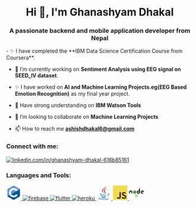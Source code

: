 <h1 align="center">Hi 👋, I'm Ghanashyam Dhakal</h1>
<h3 align="center">A passionate backend and mobile application developer from Nepal</h3>
- ✨ I have completed the **IBM Data Science Certification Course from Coursera**.  

- 🔭 I’m currently working on **Sentiment Analysis using EEG signal on SEED_IV dataset**.

- ✨ I have worked on  **AI and Machine Learning Projects.eg(EEG Based Emotion Recognition)** as my final year project. 

- 🌱 Have strong understanding on **IBM Watson Tools**

- 👯 I’m looking to collaborate on **Machine Learning Projects**

- 📫 How to reach me **ashishdhakal6@gmail.com**

<h3 align="left">Connect with me:</h3>
<p align="left">
<a href="https://linkedin.com/in/linkedin.com/in/ghanashyam-dhakal-616b85161" target="blank"><img align="center" src="https://raw.githubusercontent.com/rahuldkjain/github-profile-readme-generator/master/src/images/icons/Social/linked-in-alt.svg" alt="linkedin.com/in/ghanashyam-dhakal-616b85161" height="30" width="40" /></a>
</p>

<h3 align="left">Languages and Tools:</h3>
<p align="left"> <a href="https://www.cprogramming.com/" target="_blank" rel="noreferrer"> <img src="https://raw.githubusercontent.com/devicons/devicon/master/icons/c/c-original.svg" alt="c" width="40" height="40"/> </a> <a href="https://firebase.google.com/" target="_blank" rel="noreferrer"> <img src="https://www.vectorlogo.zone/logos/firebase/firebase-icon.svg" alt="firebase" width="40" height="40"/> </a> <a href="https://flutter.dev" target="_blank" rel="noreferrer"> <img src="https://www.vectorlogo.zone/logos/flutterio/flutterio-icon.svg" alt="flutter" width="40" height="40"/> </a> <a href="https://heroku.com" target="_blank" rel="noreferrer"> <img src="https://www.vectorlogo.zone/logos/heroku/heroku-icon.svg" alt="heroku" width="40" height="40"/> </a> <a href="https://www.java.com" target="_blank" rel="noreferrer"> <img src="https://raw.githubusercontent.com/devicons/devicon/master/icons/java/java-original.svg" alt="java" width="40" height="40"/> </a> <a href="https://developer.mozilla.org/en-US/docs/Web/JavaScript" target="_blank" rel="noreferrer"> <img src="https://raw.githubusercontent.com/devicons/devicon/master/icons/javascript/javascript-original.svg" alt="javascript" width="40" height="40"/> </a> <a href="https://nodejs.org" target="_blank" rel="noreferrer"> <img src="https://raw.githubusercontent.com/devicons/devicon/master/icons/nodejs/nodejs-original-wordmark.svg" alt="nodejs" width="40" height="40"/> </a> </p>
